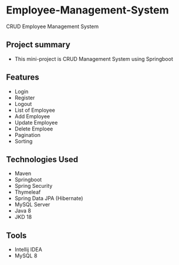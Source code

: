 # Employee-Management-System
CRUD Employee Management System

## Project summary
- This mini-project is CRUD Management System using Springboot

## Features
- Login
- Register
- Logout
- List of Employee
- Add Employee
- Update Employee
- Delete Emploee
- Pagination
- Sorting

## Technologies Used
- Maven
- Springboot
- Spring Security
- Thymeleaf
- Spring Data JPA (Hibernate)
- MySQL Server
- Java 8
- JKD 18

## Tools
- Intellij IDEA
- MySQL 8
